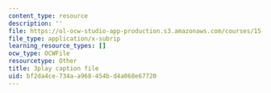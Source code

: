 ```yaml
---
content_type: resource
description: ''
file: https://ol-ocw-studio-app-production.s3.amazonaws.com/courses/15-031j-energy-decisions-markets-and-policies-spring-2012/bf2da4ce734aa968454bd4a068e67720_WpcbBk5ckas.srt
file_type: application/x-subrip
learning_resource_types: []
ocw_type: OCWFile
resourcetype: Other
title: 3play caption file
uid: bf2da4ce-734a-a968-454b-d4a068e67720
---
```

